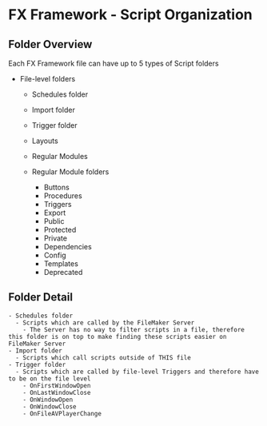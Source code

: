 # FX Framework - Script Organization

## Folder Overview
Each FX Framework file can have up to 5 types of Script folders

- File-level folders
	- Schedules folder 
    - Import folder
    - Trigger folder
    - Layouts
    - Regular Modules

  - Regular Module folders 
    - Buttons
    - Procedures
    - Triggers
    - Export
    - Public
    - Protected
    - Private
    - Dependencies
    - Config
    - Templates
    - Deprecated 

## Folder Detail

    - Schedules folder
      - Scripts which are called by the FileMaker Server
        - The Server has no way to filter scripts in a file, therefore this folder is on top to make finding these scripts easier on FileMaker Server   
    - Import folder
      - Scripts which call scripts outside of THIS file
    - Trigger folder
      - Scripts which are called by file-level Triggers and therefore have to be on the file level
        - OnFirstWindowOpen
        - OnLastWindowClose
        - OnWindowOpen
        - OnWindowClose
        - OnFileAVPlayerChange    
